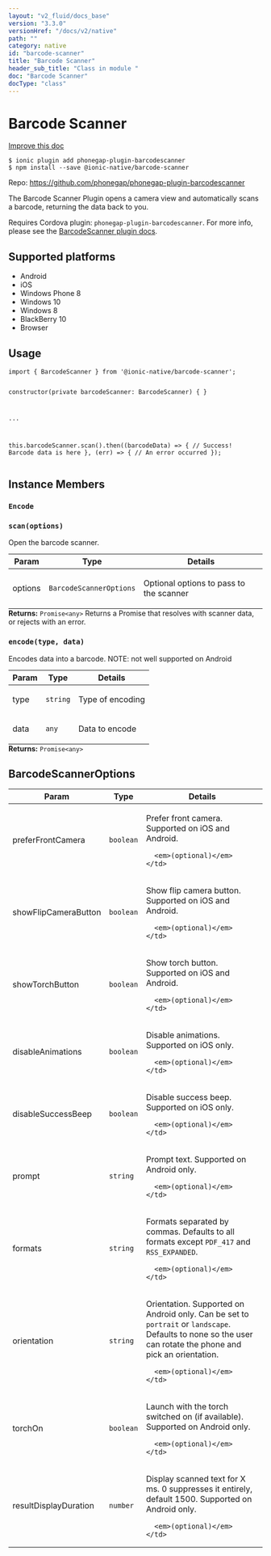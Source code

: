 ```yaml
---
layout: "v2_fluid/docs_base"
version: "3.3.0"
versionHref: "/docs/v2/native"
path: ""
category: native
id: "barcode-scanner"
title: "Barcode Scanner"
header_sub_title: "Class in module "
doc: "Barcode Scanner"
docType: "class"
---
```


<h1 class="api-title">Barcode Scanner</h1>

<a class="improve-v2-docs" href="http://github.com/driftyco/ionic-native/edit/master/src/@ionic-native/plugins/barcode-scanner/index.ts#L56">
  Improve this doc
</a>






<pre><code class="nohighlight">$ ionic plugin add phonegap-plugin-barcodescanner
$ npm install --save @ionic-native/barcode-scanner
</code></pre>
<p>Repo:
  <a href="https://github.com/phonegap/phonegap-plugin-barcodescanner">
    https://github.com/phonegap/phonegap-plugin-barcodescanner
  </a>
</p>


<p>The Barcode Scanner Plugin opens a camera view and automatically scans a barcode, returning the data back to you.</p>
<p>Requires Cordova plugin: <code>phonegap-plugin-barcodescanner</code>. For more info, please see the <a href="https://github.com/phonegap/phonegap-plugin-barcodescanner">BarcodeScanner plugin docs</a>.</p>




<h2>Supported platforms</h2>
<ul>
  <li>Android</li><li>iOS</li><li>Windows Phone 8</li><li>Windows 10</li><li>Windows 8</li><li>BlackBerry 10</li><li>Browser</li>
</ul>






<h2>Usage</h2>
<pre><code class="lang-typescript">import { BarcodeScanner } from &#39;@ionic-native/barcode-scanner&#39;;

constructor(private barcodeScanner: BarcodeScanner) { }

...


this.barcodeScanner.scan().then((barcodeData) =&gt; {
 // Success! Barcode data is here
}, (err) =&gt; {
    // An error occurred
});
</code></pre>








<h2>Instance Members</h2>
<h3><a class="anchor" name="Encode" href="#Encode"></a><code>Encode</code></h3>




<h3><a class="anchor" name="scan" href="#scan"></a><code>scan(options)</code></h3>




Open the barcode scanner.
<table class="table param-table" style="margin:0;">
  <thead>
  <tr>
    <th>Param</th>
    <th>Type</th>
    <th>Details</th>
  </tr>
  </thead>
  <tbody>
  <tr>
    <td>
      options</td>
    <td>
      <code>BarcodeScannerOptions</code>
    </td>
    <td>
      <p>Optional options to pass to the scanner</p>
</td>
  </tr>
  </tbody>
</table>

<div class="return-value" markdown="1">
  <i class="icon ion-arrow-return-left"></i>
  <b>Returns:</b> <code>Promise&lt;any&gt;</code> Returns a Promise that resolves with scanner data, or rejects with an error.
</div><h3><a class="anchor" name="encode" href="#encode"></a><code>encode(type,&nbsp;data)</code></h3>


Encodes data into a barcode.
NOTE: not well supported on Android
<table class="table param-table" style="margin:0;">
  <thead>
  <tr>
    <th>Param</th>
    <th>Type</th>
    <th>Details</th>
  </tr>
  </thead>
  <tbody>
  <tr>
    <td>
      type</td>
    <td>
      <code>string</code>
    </td>
    <td>
      <p>Type of encoding</p>
</td>
  </tr>
  
  <tr>
    <td>
      data</td>
    <td>
      <code>any</code>
    </td>
    <td>
      <p>Data to encode</p>
</td>
  </tr>
  </tbody>
</table>

<div class="return-value" markdown="1">
  <i class="icon ion-arrow-return-left"></i>
  <b>Returns:</b> <code>Promise&lt;any&gt;</code> 
</div>





<h2><a class="anchor" name="BarcodeScannerOptions" href="#BarcodeScannerOptions"></a>BarcodeScannerOptions</h2>

<table class="table param-table" style="margin:0;">
  <thead>
  <tr>
    <th>Param</th>
    <th>Type</th>
    <th>Details</th>
  </tr>
  </thead>
  <tbody>
  
  <tr>
    <td>
      preferFrontCamera
    </td>
    <td>
      <code>boolean</code>
    </td>
    <td>
      <p>Prefer front camera. Supported on iOS and Android.</p>

      <em>(optional)</em>
    </td>
  </tr>
  
  <tr>
    <td>
      showFlipCameraButton
    </td>
    <td>
      <code>boolean</code>
    </td>
    <td>
      <p>Show flip camera button. Supported on iOS and Android.</p>

      <em>(optional)</em>
    </td>
  </tr>
  
  <tr>
    <td>
      showTorchButton
    </td>
    <td>
      <code>boolean</code>
    </td>
    <td>
      <p>Show torch button. Supported on iOS and Android.</p>

      <em>(optional)</em>
    </td>
  </tr>
  
  <tr>
    <td>
      disableAnimations
    </td>
    <td>
      <code>boolean</code>
    </td>
    <td>
      <p>Disable animations. Supported on iOS only.</p>

      <em>(optional)</em>
    </td>
  </tr>
  
  <tr>
    <td>
      disableSuccessBeep
    </td>
    <td>
      <code>boolean</code>
    </td>
    <td>
      <p>Disable success beep. Supported on iOS only.</p>

      <em>(optional)</em>
    </td>
  </tr>
  
  <tr>
    <td>
      prompt
    </td>
    <td>
      <code>string</code>
    </td>
    <td>
      <p>Prompt text. Supported on Android only.</p>

      <em>(optional)</em>
    </td>
  </tr>
  
  <tr>
    <td>
      formats
    </td>
    <td>
      <code>string</code>
    </td>
    <td>
      <p>Formats separated by commas. Defaults to all formats except <code>PDF_417</code> and <code>RSS_EXPANDED</code>.</p>

      <em>(optional)</em>
    </td>
  </tr>
  
  <tr>
    <td>
      orientation
    </td>
    <td>
      <code>string</code>
    </td>
    <td>
      <p>Orientation. Supported on Android only. Can be set to <code>portrait</code> or <code>landscape</code>. Defaults to none so the user can rotate the phone and pick an orientation.</p>

      <em>(optional)</em>
    </td>
  </tr>
  
  <tr>
    <td>
      torchOn
    </td>
    <td>
      <code>boolean</code>
    </td>
    <td>
      <p>Launch with the torch switched on (if available). Supported on Android only.</p>

      <em>(optional)</em>
    </td>
  </tr>
  
  <tr>
    <td>
      resultDisplayDuration
    </td>
    <td>
      <code>number</code>
    </td>
    <td>
      <p>Display scanned text for X ms. 0 suppresses it entirely, default 1500. Supported on Android only.</p>

      <em>(optional)</em>
    </td>
  </tr>
  
  </tbody>
</table>





